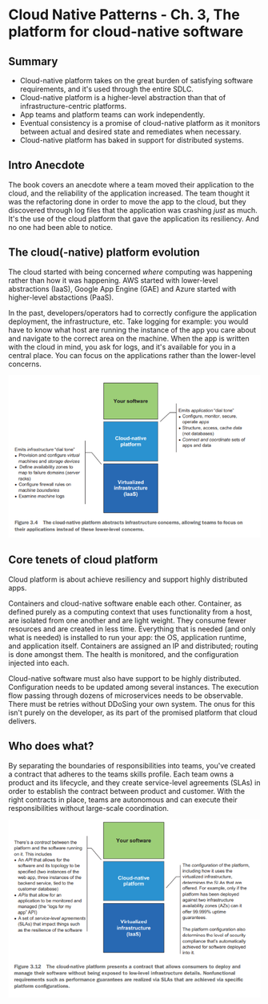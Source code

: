 # Cloud Native Patterns - Ch. 3, The platform for cloud-native software

## Summary

- Cloud-native platform takes on the great burden of satisfying software
  requirements, and it's used through the entire SDLC.
- Cloud-native platform is a higher-level abstraction than that of
  infrastructure-centric platforms.
- App teams and platform teams can work independently.
- Eventual consistency is a promise of cloud-native platform as it
  monitors between actual and desired state and remediates when
  necessary.
- Cloud-native platform has baked in support for distributed systems.

## Intro Anecdote

The book covers an anecdote where a team moved their application to the
cloud, and the reliability of the application increased. The team
thought it was the refactoring done in order to move the app to the
cloud, but they discovered through log files that the application was
crashing *just* as much. It's the use of the cloud platform that gave
the application its resiliency. And no one had been able to notice.

## The cloud(-native) platform evolution

The cloud started with being concerned *where* computing was happening
rather than how it was happening. AWS started with lower-level
abstractions (IaaS), Google App Engine (GAE) and Azure started with
higher-level abstactions (PaaS).

In the past, developers/operators had to correctly configure the
application deployment, the infrastructure, etc. Take logging for
example: you would have to know what host are running the instance of
the app you care about and navigate to the correct area on the machine.
When the app is written with the cloud in mind, you ask for logs, and
it's available for you in a central place. You can focus on the
applications rather than the lower-level concerns.

![Figure 3.4](figure_3.4.png)

## Core tenets of cloud platform

Cloud platform is about achieve resiliency and support highly
distributed apps.

Containers and cloud-native software enable each other. Container, as
defined purely as a computing context that uses functionality from
a host, are isolated from one another and are light weight. They consume
fewer resources and are created in less time. Everything that is needed
(and only what is needed) is installed to run your app: the OS,
application runtime, and application itself. Containers are assigned an
IP and distributed; routing is done amongst them. The health is
monitored, and the configuration injected into each.

Cloud-native software must also have support to be highly distributed.
Configuration needs to be updated among several instances. The execution
flow passing through dozens of microservices needs to be observable.
There must be retries without DDoSing your own system. The onus for this
isn't purely on the developer, as its part of the promised platform that
cloud delivers.

## Who does what?

By separating the boundaries of responsibilities into teams, you've
created a contract that adheres to the teams skills profile. Each team
owns a product and its lifecycle, and they create service-level
agreements (SLAs) in order to establish the contract between product and
customer. With the right contracts in place, teams are autonomous and
can execute their responsibilities without large-scale coordination.

![Figure 3.12](figure_3.12.png)
